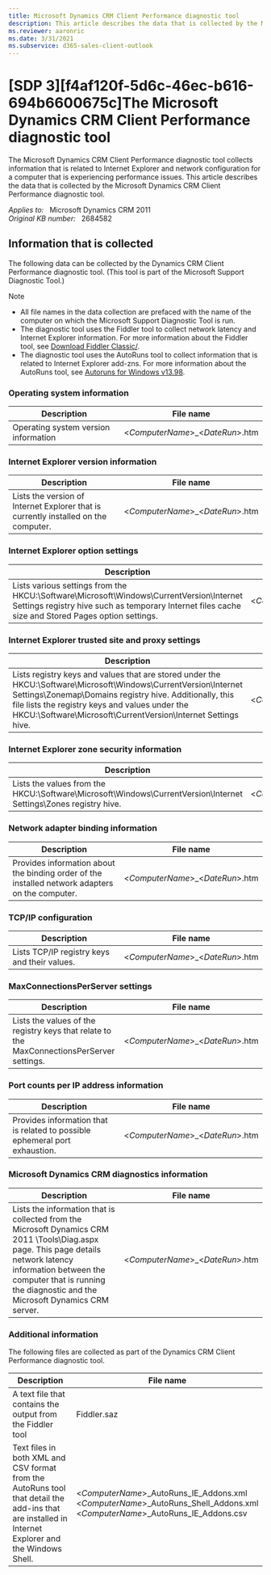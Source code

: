 ```yaml
---
title: Microsoft Dynamics CRM Client Performance diagnostic tool
description: This article describes the data that is collected by the Microsoft Dynamics CRM Client Performance diagnostic tool.
ms.reviewer: aaronric
ms.date: 3/31/2021
ms.subservice: d365-sales-client-outlook
---
```

# [SDP 3][f4af120f-5d6c-46ec-b616-694b6600675c]The Microsoft Dynamics CRM Client Performance diagnostic tool

The Microsoft Dynamics CRM Client Performance diagnostic tool collects information that is related to Internet Explorer and network configuration for a computer that is experiencing performance issues. This article describes the data that is collected by the Microsoft Dynamics CRM Client Performance diagnostic tool.

_Applies to:_ &nbsp; Microsoft Dynamics CRM 2011  
_Original KB number:_ &nbsp; 2684582

## Information that is collected

The following data can be collected by the Dynamics CRM Client Performance diagnostic tool. (This tool is part of the Microsoft Support Diagnostic Tool.)

> [!NOTE]
>
> - All file names in the data collection are prefaced with the name of the computer on which the Microsoft Support Diagnostic Tool is run.
> - The diagnostic tool uses the Fiddler tool to collect network latency and Internet Explorer information. For more information about the Fiddler tool, see [Download Fiddler Classic/](https://www.telerik.com/download/fiddler).
> - The diagnostic tool uses the AutoRuns tool to collect information that is related to Internet Explorer add-zns. For more information about the AutoRuns tool, see [Autoruns for Windows v13.98](/sysinternals/downloads/autoruns).

### Operating system information

|Description|File name|
|---|---|
|Operating system version information|<*ComputerName*>_<*DateRun*>.htm|

### Internet Explorer version information

|Description|File name|
|---|---|
|Lists the version of Internet Explorer that is currently installed on the computer.|<*ComputerName*>_<*DateRun*>.htm|

### Internet Explorer option settings

|Description|File name|
|---|---|
|Lists various settings from the HKCU:\Software\Microsoft\Windows\CurrentVersion\Internet Settings registry hive such as temporary Internet files cache size and Stored Pages option settings.|<*ComputerName*>_<*DateRun*>.htm|

### Internet Explorer trusted site and proxy settings

|Description|File name|
|---|---|
|Lists registry keys and values that are stored under the HKCU:\Software\Microsoft\Windows\CurrentVersion\Internet Settings\Zonemap\Domains registry hive. Additionally, this file lists the registry keys and values under the HKCU:\Software\Microsoft\CurrentVersion\Internet Settings hive.|<*ComputerName*>_<*DateRun*>.htm|

### Internet Explorer zone security information

|Description|File name|
|---|---|
|Lists the values from the HKCU:\Software\Microsoft\Windows\CurrentVersion\Internet Settings\Zones registry hive.|<*ComputerName*>_<*DateRun*>.htm|

### Network adapter binding information

|Description|File name|
|---|---|
|Provides information about the binding order of the installed network adapters on the computer.|<*ComputerName*>_<*DateRun*>.htm|

### TCP/IP configuration

|Description|File name|
|---|---|
|Lists TCP/IP registry keys and their values.|<*ComputerName*>_<*DateRun*>.htm|

### MaxConnectionsPerServer settings

|Description|File name|
|---|---|
|Lists the values of the registry keys that relate to the MaxConnectionsPerServer settings.|<*ComputerName*>_<*DateRun*>.htm|

### Port counts per IP address information

|Description|File name|
|---|---|
|Provides information that is related to possible ephemeral port exhaustion.|<*ComputerName*>_<*DateRun*>.htm|

### Microsoft Dynamics CRM diagnostics information

|Description|File name|
|---|---|
|Lists the information that is collected from the Microsoft Dynamics CRM 2011 \Tools\Diag.aspx page. This page details network latency information between the computer that is running the diagnostic and the Microsoft Dynamics CRM server.|<*ComputerName*>_<*DateRun*>.htm|

### Additional information

The following files are collected as part of the Dynamics CRM Client Performance diagnostic tool.

|Description|File name|
|---|---|
|A text file that contains the output from the Fiddler tool|Fiddler.saz|
|Text files in both XML and CSV format from the AutoRuns tool that detail the add-ins that are installed in Internet Explorer and the Windows Shell.|<*ComputerName*>_AutoRuns_IE_Addons.xml</br><*ComputerName*>_AutoRuns_Shell_Addons.xml</br><*ComputerName*>_AutoRuns_IE_Addons.csv|

